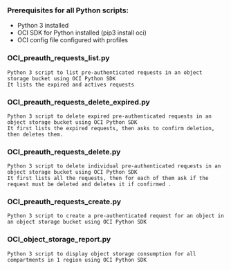 ### Prerequisites for all Python scripts: ###
- Python 3 installed
- OCI SDK for Python installed (pip3 install oci)
- OCI config file configured with profiles

### OCI_preauth_requests_list.py

```
Python 3 script to list pre-authenticated requests in an object storage bucket using OCI Python SDK
It lists the expired and actives requests
```

### OCI_preauth_requests_delete_expired.py

```
Python 3 script to delete expired pre-authenticated requests in an object storage bucket using OCI Python SDK
It first lists the expired requests, then asks to confirm deletion, then deletes them.
```

### OCI_preauth_requests_delete.py

```
Python 3 script to delete individual pre-authenticated requests in an object storage bucket using OCI Python SDK
It first lists all the requests, then for each of them ask if the request must be deleted and deletes it if confirmed .
```

### OCI_preauth_requests_create.py

```
Python 3 script to create a pre-authenticated request for an object in an object storage bucket using OCI Python SDK
```

### OCI_object_storage_report.py

```
Python 3 script to display object storage consumption for all compartments in 1 region using OCI Python SDK
```
